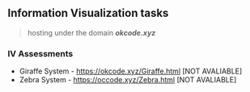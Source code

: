 ## Information Visualization tasks  
> hosting under the domain ***okcode.xyz***
### IV Assessments  
- Giraffe System - https://okcode.xyz/Giraffe.html [NOT AVALIABLE]
- Zebra System  - https://occode.xyz/Zebra.html [NOT AVALIABLE]
